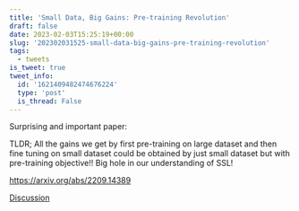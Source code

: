 ```yaml
---
title: 'Small Data, Big Gains: Pre-training Revolution'
draft: false
date: 2023-02-03T15:25:19+00:00
slug: '202302031525-small-data-big-gains-pre-training-revolution'
tags:
  - tweets
is_tweet: true
tweet_info:
  id: '1621409482474676224'
  type: 'post'
  is_thread: False
---
```




Surprising and important paper: 

TLDR; All the gains we get by first pre-training on large dataset and then fine tuning on small dataset could be obtained by just  small dataset but with pre-training objective!! Big hole in our understanding of SSL!

<https://arxiv.org/abs/2209.14389>

[Discussion](https://x.com/sytelus/status/1621409482474676224)
